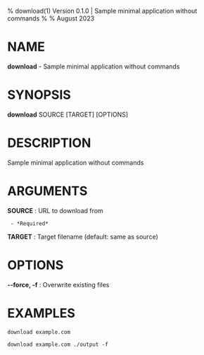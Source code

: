 % download(1) Version 0.1.0 | Sample minimal application without commands
% 
% August 2023

NAME
==================================================

**download** - Sample minimal application without commands

SYNOPSIS
==================================================

**download** SOURCE [TARGET] [OPTIONS]

DESCRIPTION
==================================================

Sample minimal application without commands


ARGUMENTS
==================================================

**SOURCE**
:    URL to download from

     - *Required*

**TARGET**
:    Target filename (default: same as source)


OPTIONS
==================================================

**--force, -f**
:    Overwrite existing files


EXAMPLES
==================================================

~~~
download example.com

download example.com ./output -f

~~~


